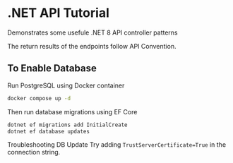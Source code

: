 # .NET API Tutorial

Demonstrates some usefule .NET 8 API controller patterns

The return results of the endpoints follow API Convention.

## To Enable Database

Run PostgreSQL using Docker container

```bash
docker compose up -d
```

Then run database migrations using EF Core

```bash
dotnet ef migrations add InitialCreate
dotnet ef database updates
```

Troubleshooting DB Update
Try adding `TrustServerCertificate=True` in the connection string.
